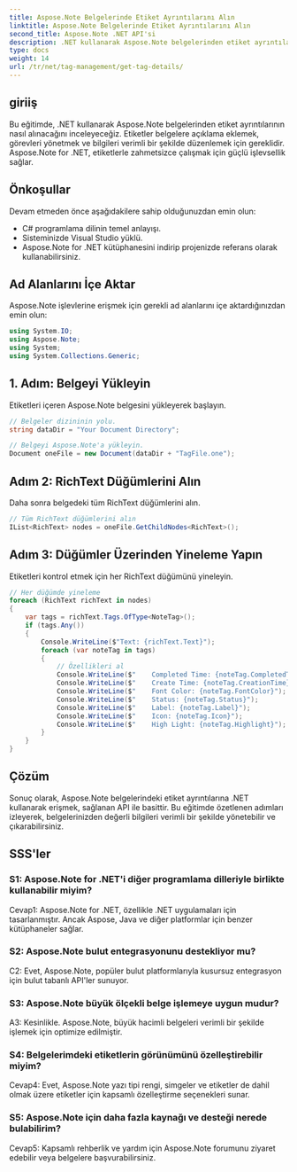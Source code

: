 ```yaml
---
title: Aspose.Note Belgelerinde Etiket Ayrıntılarını Alın
linktitle: Aspose.Note Belgelerinde Etiket Ayrıntılarını Alın
second_title: Aspose.Note .NET API'si
description: .NET kullanarak Aspose.Note belgelerinden etiket ayrıntılarını nasıl alacağınızı öğrenin. Aspose.Note API'leriyle görevleri verimli bir şekilde yönetin.
type: docs
weight: 14
url: /tr/net/tag-management/get-tag-details/
---
```

## giriiş

Bu eğitimde, .NET kullanarak Aspose.Note belgelerinden etiket ayrıntılarının nasıl alınacağını inceleyeceğiz. Etiketler belgelere açıklama eklemek, görevleri yönetmek ve bilgileri verimli bir şekilde düzenlemek için gereklidir. Aspose.Note for .NET, etiketlerle zahmetsizce çalışmak için güçlü işlevsellik sağlar.

## Önkoşullar

Devam etmeden önce aşağıdakilere sahip olduğunuzdan emin olun:

- C# programlama dilinin temel anlayışı.
- Sisteminizde Visual Studio yüklü.
- Aspose.Note for .NET kütüphanesini indirip projenizde referans olarak kullanabilirsiniz.

## Ad Alanlarını İçe Aktar

Aspose.Note işlevlerine erişmek için gerekli ad alanlarını içe aktardığınızdan emin olun:

```csharp
using System.IO;
using Aspose.Note;
using System;
using System.Collections.Generic;
```

## 1. Adım: Belgeyi Yükleyin

Etiketleri içeren Aspose.Note belgesini yükleyerek başlayın.

```csharp
// Belgeler dizininin yolu.
string dataDir = "Your Document Directory";

// Belgeyi Aspose.Note'a yükleyin.
Document oneFile = new Document(dataDir + "TagFile.one");
```

## Adım 2: RichText Düğümlerini Alın

Daha sonra belgedeki tüm RichText düğümlerini alın.

```csharp
// Tüm RichText düğümlerini alın
IList<RichText> nodes = oneFile.GetChildNodes<RichText>();
```

## Adım 3: Düğümler Üzerinden Yineleme Yapın

Etiketleri kontrol etmek için her RichText düğümünü yineleyin.

```csharp
// Her düğümde yineleme
foreach (RichText richText in nodes)
{
    var tags = richText.Tags.OfType<NoteTag>();
    if (tags.Any())
    {
        Console.WriteLine($"Text: {richText.Text}");
        foreach (var noteTag in tags)
        {
            // Özellikleri al
            Console.WriteLine($"    Completed Time: {noteTag.CompletedTime}");
            Console.WriteLine($"    Create Time: {noteTag.CreationTime}");
            Console.WriteLine($"    Font Color: {noteTag.FontColor}");
            Console.WriteLine($"    Status: {noteTag.Status}");
            Console.WriteLine($"    Label: {noteTag.Label}");
            Console.WriteLine($"    Icon: {noteTag.Icon}");
            Console.WriteLine($"    High Light: {noteTag.Highlight}");
        }
    }
}
```

## Çözüm

Sonuç olarak, Aspose.Note belgelerindeki etiket ayrıntılarına .NET kullanarak erişmek, sağlanan API ile basittir. Bu eğitimde özetlenen adımları izleyerek, belgelerinizden değerli bilgileri verimli bir şekilde yönetebilir ve çıkarabilirsiniz.

## SSS'ler

### S1: Aspose.Note for .NET'i diğer programlama dilleriyle birlikte kullanabilir miyim?

Cevap1: Aspose.Note for .NET, özellikle .NET uygulamaları için tasarlanmıştır. Ancak Aspose, Java ve diğer platformlar için benzer kütüphaneler sağlar.

### S2: Aspose.Note bulut entegrasyonunu destekliyor mu?

C2: Evet, Aspose.Note, popüler bulut platformlarıyla kusursuz entegrasyon için bulut tabanlı API'ler sunuyor.

### S3: Aspose.Note büyük ölçekli belge işlemeye uygun mudur?

A3: Kesinlikle. Aspose.Note, büyük hacimli belgeleri verimli bir şekilde işlemek için optimize edilmiştir.

### S4: Belgelerimdeki etiketlerin görünümünü özelleştirebilir miyim?

Cevap4: Evet, Aspose.Note yazı tipi rengi, simgeler ve etiketler de dahil olmak üzere etiketler için kapsamlı özelleştirme seçenekleri sunar.

### S5: Aspose.Note için daha fazla kaynağı ve desteği nerede bulabilirim?

Cevap5: Kapsamlı rehberlik ve yardım için Aspose.Note forumunu ziyaret edebilir veya belgelere başvurabilirsiniz.